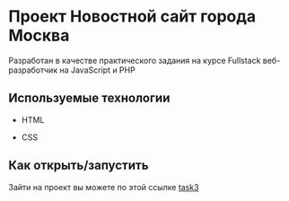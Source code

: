 # Проект Новостной сайт города Москва

Разработан в качестве практического задания на курсе Fullstack веб-разработчик на JavaScript и PHP

## Используемые технологии

- HTML

- CSS

## Как открыть/запустить

Зайти на проект вы можете по этой ссылке [task3](https://rikz123.github.io/task-3/)
